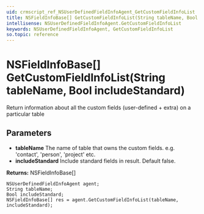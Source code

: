 ```yaml
---
uid: crmscript_ref_NSUserDefinedFieldInfoAgent_GetCustomFieldInfoList
title: NSFieldInfoBase[] GetCustomFieldInfoList(String tableName, Bool includeStandard)
intellisense: NSUserDefinedFieldInfoAgent.GetCustomFieldInfoList
keywords: NSUserDefinedFieldInfoAgent, GetCustomFieldInfoList
so.topic: reference
---
```


# NSFieldInfoBase[] GetCustomFieldInfoList(String tableName, Bool includeStandard)

Return information about all the custom fields (user-defined + extra) on a particular table

## Parameters

* **tableName** The name of table that owns the custom fields. e.g. 'contact', 'person', 'project' etc.
* **includeStandard** Include standard fields in result. Default false.

**Returns:** NSFieldInfoBase[]

```crmscript
NSUserDefinedFieldInfoAgent agent;
String tableName;
Bool includeStandard;
NSFieldInfoBase[] res = agent.GetCustomFieldInfoList(tableName, includeStandard);
```

